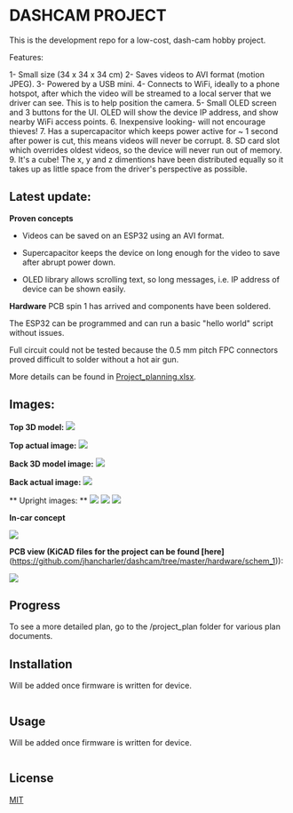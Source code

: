 
# DASHCAM PROJECT

This is the development repo for a low-cost, dash-cam hobby project.

Features:

1- Small size (34 x 34 x 34 cm)
2- Saves videos to AVI format (motion JPEG).
3- Powered by a USB mini.
4- Connects to WiFi, ideally to a phone hotspot, after which the video will be streamed to a local server that we driver can see. This is to help position the camera.
5- Small OLED screen and 3 buttons for the UI. OLED will show the device IP address, and show nearby WiFi access points.
6. Inexpensive looking- will not encourage thieves!
7. Has a supercapacitor which keeps power active for ~ 1 second after power is cut, this means videos will never be corrupt.
8. SD card slot which overrides oldest videos, so the device will never run out of memory. 
9. It's a cube! The x, y and z dimentions have been distributed equally so it takes up as little space from the driver's perspective as possible.

## Latest update:

**Proven concepts**

- Videos can be saved on an ESP32 using an AVI format.

- Supercapacitor keeps the device on long enough for the video to save after abrupt power down.

- OLED library allows scrolling text, so long messages, i.e. IP address of device can be shown easily. 

**Hardware**
PCB spin 1 has arrived and components have been soldered.

The ESP32 can be programmed and can run a basic "hello world" script without issues.

Full circuit could not be tested because the 0.5 mm pitch FPC connectors proved difficult to solder without a hot air gun.

More details can be found in [Project_planning.xlsx](https://github.com/jhancharler/dashcam/blob/master/project_plan/Project_planning.xlsx "Project_planning.xlsx").

## Images:

**Top 3D model:**
<img src="images/front_step.PNG" >

**Top actual image:**
<img src="images/top_view_edited.png" >


**Back 3D model image:**
<img src="images/back_step.PNG" >

**Back actual image:**
<img src="images/bottom_view_edited.png" >

** Upright images: **
<img src="images/back_view_edited.png">
<img src="images/side_view.jpeg">
<img src="images/front_view_edited.jpeg">

**In-car concept**

<img src="images/where_it_will_fit.png" >

**PCB view (KiCAD files for the project can be found [here]**(https://github.com/jhancharler/dashcam/tree/master/hardware/schem_1)):

<img src="images/spin_1_pcb.PNG" >

## Progress

To see a more detailed plan, go to the /project_plan folder for various plan documents.

## Installation

Will be added once firmware is written for device.

```bash
```

## Usage

Will be added once firmware is written for device.

```python
```

## License
[MIT](https://choosealicense.com/licenses/mit/)